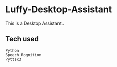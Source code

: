 # Luffy-Desktop-Assistant

This is a Desktop Assistant..


## Tech used
```
Python
Speech Rognition
Pyttsx3

```
